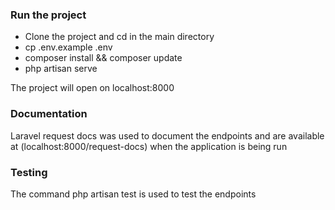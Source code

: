 ### Run the project

- Clone the project and cd in the main directory
- cp .env.example .env
- composer install && composer update
- php artisan serve

The project will open on localhost:8000


### Documentation

Laravel request docs was used to document the endpoints and are available at (localhost:8000/request-docs) when the application is being run

### Testing

The command php artisan test is used to test the endpoints